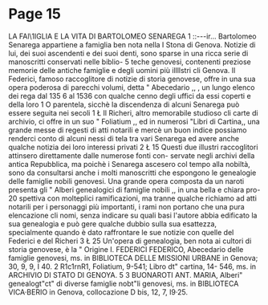 # Page 15

LA FAl\1IGLIA E LA VITA DI BARTOLOMEO SENAREGA 1 ::---ir... Bartolomeo Senarega appartiene a famiglia ben nota nella I Stona di Genova. Notizie di lui, dei suoi ascendenti e dei suoi denti, sono sparse in una ricca serie di manoscritti conservati nelle biblio- 5 teche genovesi, contenenti preziose memorie delle antiche famiglie e degli uomini più illllstri cli Genova. Il Federici, famoso raccoglitore di notizie di storia genovese, offre in una sua opera poderosa di parecchi volumi, detta " Abecedario ,, , un lungo elenco dei rega dal 135 6 al 1536 con qualche cenno degli uffici da essi coperti e della loro 1 O parentela, sicchè la discendenza di alcuni Senarega può essere seguita nei secoli 1 Ł Il Richeri, altro memorabile studioso cli carte di archivio, ci offre in un suo " Foliatium ,, ed in numerosi "Libri di Cartina,, una grande messe di regesti di atti notarili e mercè un buon indice possiamo renderci conto di alcuni nessi di tela tra vari Senarega ed avere anche qualche notizia dei loro interessi privati 2 Ł 15 Questi due illustri raccoglitori attinsero direttamente dalle numerose fonti con- servate negli archivi della antica Repubblica, ma poichè i Senarega ascesero col tempo alla nobiltà, sono da consultarsi anche i molti manoscritti che espongono le genealogie delle famiglie nobili genovesi. Una grande opera composta da un naroti presenta gli " Alberi genealogici di famiglie nobili ,, in una bella e chiara pro- 20 spettiva con molteplici ramificazioni, ma tranne qualche richiamo ad atti notarili per i personaggi più importanti, i rami non portano che una pura elencazione cli nomi, senza indicare su quali basi l'autore abbia edificato la sua genealogia e può gere qualche dubbio sulla sua esattezza, specialmente quando è dato raffrontare le sue notizie con quelle del Federici e del Richeri 3 Ł 25 Un'opera di genealogia, ben nota ai cultori di storia genovese, è la " Origine I. FEDERICI FEDERICO, Abecedario delle famiglie genovesi, ms. in BIBLIOTECA DELLE MISSIONI URBANE in Genova; 30, 9, 9, I 40. 2 R1c1rnR1, Foliatium, 9-541; Libro dt" cartina, 14- 546, ms. in ARCHIVIO DI STATO DI GENOYA. 5 3 BUONAROTI ANT. MARIA, Alberi" genealogt"ct" di diverse famiglie nobt"li genovesi, ms. in BIBLIOTECA VICA·BERIO in Genova, collocazione D bis, 12, 7, I9·25.